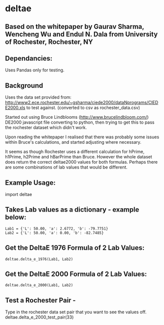 # deltae

## Based on the whitepaper by Gaurav Sharma, Wencheng Wu and Endul N. Dala from University of Rochester, Rochester, NY

## Dependancies:
Uses Pandas only for testing.

## Background

Uses the data set provided from: http://www2.ece.rochester.edu/~gsharma/ciede2000/dataNprograms/CIEDE2000.xls to test against. (converted to csv as rochester_data.csv)

Started out using Bruce Lindblooms (http://www.brucelindbloom.com/) DE2000 javascript file converting to python, then trying to get this to pass the rochester dataset which didn't work. 

Upon reading the whitepaper I realised that there was probably some issues within Bruce's calculations, and started adjusting where necessary. 

It seems as though Rochester uses a different calculation for hPrime, h1Prime, h2Prime and hBarPrime than Bruce. However the whole dataset does return the correct deltae2000 values for both formulas. Perhaps there are some combinations of lab values that would be different.

## Example Usage:

import deltae

## Takes Lab values as a dictionary - example below:

    Lab1 = {'L': 50.00, 'a': 2.6772, 'b': -79.7751}
    Lab2 = {'L': 50.00, 'a': 0.00, 'b': -82.7485}

## Get the DeltaE 1976 Formula of 2 Lab Values:
    deltae.delta_e_1976(Lab1, Lab2)

## Get the DeltaE 2000 Formula of 2 Lab Values:
    deltae.delta_e_2000(Lab1, Lab2)

## Test a Rochester Pair -
Type in the rochester data set pair that you want to see the values off.
    deltae.delta_e_2000_test_pair(33)
